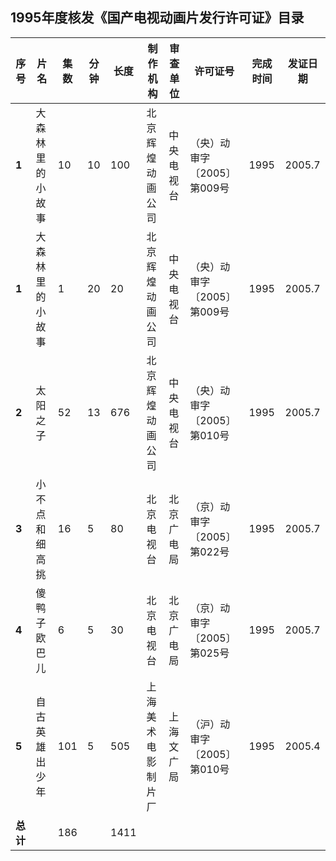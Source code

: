 ## 1995年度核发《国产电视动画片发行许可证》目录

 序号 | 片名 | 集数 | 分钟 | 长度 | 制作机构 | 审查单位 | 许可证号 | 完成时间 | 发证日期 
---|---|---|---|---|---|---|---|---|---
 **1** | 大森林里的小故事 | 10 | 10 | 100 | 北京辉煌动画公司 | 中央电视台 | （央）动审字〔2005〕第009号 | 1995 | 2005.7 
 **1** | 大森林里的小故事 | 1 | 20 | 20 | 北京辉煌动画公司 | 中央电视台 | （央）动审字〔2005〕第009号 | 1995 | 2005.7 
 **2** | 太阳之子 | 52 | 13 | 676 | 北京辉煌动画公司 | 中央电视台 | （央）动审字〔2005〕第010号 | 1995 | 2005.7 
 **3** | 小不点和细高挑 | 16 | 5 | 80 | 北京电视台 | 北京广电局 | （京）动审字〔2005〕第022号 | 1995 | 2005.7 
 **4** | 傻鸭子欧巴儿 | 6 | 5 | 30 | 北京电视台 | 北京广电局 | （京）动审字〔2005〕第025号 | 1995 | 2005.7 
 **5** | 自古英雄出少年 | 101 | 5 | 505 | 上海美术电影制片厂 | 上海文广局 | （沪）动审字〔2005〕第010号 | 1995 | 2005.4 
 **总计** |  | 186 |  | 1411 |  |  |  |  |  
